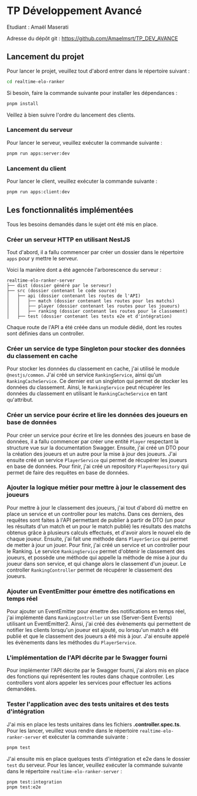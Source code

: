 # TP Développement Avancé

Etudiant : Amaël Maserati

Adresse du dépôt git : https://github.com/Amaelmsrt/TP_DEV_AVANCE

## Lancement du projet

Pour lancer le projet, veuillez tout d'abord entrer dans le répertoire suivant :

```bash
cd realtime-elo-ranker
```

Si besoin, faire la commande suivante pour installer les dépendances :

```bash
pnpm install
```

Veillez à bien suivre l'ordre du lancement des clients.

### Lancement du serveur

Pour lancer le serveur, veuillez exécuter la commande suivante :

```bash
pnpm run apps:server:dev
```

### Lancement du client

Pour lancer le client, veuillez exécuter la commande suivante :

```bash
pnpm run apps:client:dev
```

## Les fonctionnalités implémentées

Tous les besoins demandés dans le sujet ont été mis en place.

### Créer un serveur HTTP en utilisant NestJS

Tout d'abord, il a fallu commencer par créer un dossier dans le répertoire `apps` pour y mettre le serveur.

Voici la manière dont a été agencée l'arborescence du serveur :

```
realtime-elo-ranker-server
├── dist (dossier généré par le serveur)
├── src (dossier contenant le code source)
│   ├── api (dossier contenant les routes de l'API)
│   │   ├── match (dossier contenant les routes pour les matchs)
│   │   ├── player (dossier contenant les routes pour les joueurs)
│   │   ├── ranking (dossier contenant les routes pour le classement)
│   ├── test (dossier contenant les tests e2e et d'intégration)
```

Chaque route de l'API a été créée dans un module dédié, dont les routes sont définies dans un controller.

### Créer un service de type Singleton pour stocker des données du classement en cache

Pour stocker les données du classement en cache, j'ai utilisé le module `@nestjs/common`. J'ai créé un service `RankingService`, ainsi qu'un `RankingCacheService`. Ce dernier est un singleton qui permet de stocker les données du classement. Ainsi, le `RankingService` peut récupérer les données du classement en utilisant le `RankingCacheService` en tant qu'attribut.

### Créer un service pour écrire et lire les données des joueurs en base de données

Pour créer un service pour écrire et lire les données des joueurs en base de données, il a fallu commencer par créer une entité `Player` respectant la structure vue sur la documentation Swagger. Ensuite, j'ai créé un DTO pour la création des joueurs et un autre pour la mise à jour des joueurs. J'ai ensuite créé un service `PlayerService` qui permet de récupérer les joueurs en base de données. Pour finir, j'ai créé un repository `PlayerRepository` qui permet de faire des requêtes en base de données.

### Ajouter la logique métier pour mettre à jour le classement des joueurs

Pour mettre à jour le classement des joueurs, j'ai tout d'abord dû mettre en place un service et un controller pour les matchs. Dans ces derniers, des requêtes sont faites à l'API permettant de publier à partir de DTO (un pour les résultats d'un match et un pour le match publié) les résultats des matchs obtenus grâce à plusieurs calculs effectués, et d'avoir alors le nouvel elo de chaque joueur. Ensuite, j'ai fait une méthode dans `PlayerSerice` qui permet de metter à jour un jouer. Pour finir, j'ai créé un service et un controller pour le Ranking. Le service `RankingService` permet d'obtenir le classement des joueurs, et possède une méthode qui appelle la méthode de mise à jour du joueur dans son service, et qui change alors le classement d'un joueur. Le controller `RankingController` permet de récupérer le classement des joueurs.

### Ajouter un EventEmitter pour émettre des notifications en temps réel

Pour ajouter un EventEmitter pour émettre des notifications en temps réel, j'ai implémenté dans `RankingController` un sse (Server-Sent Events) utilisant un EventEmitter2. Ainsi, j'ai créé des évènements qui permettent de notifier les clients lorsqu'un joueur est ajouté, ou lorsqu'un match a été publié et que le classement des joueurs a été mis à jour. J'ai ensuite appelé les évènements dans les méthodes du `PlayerService`.

### L'implémentation de l'API décrite par le Swagger fourni

Pour implémenter l'API décrite par le Swagger fourni, j'ai alors mis en place des fonctions qui représentent les routes dans chaque controller. Les controllers vont alors appeler les services pour effectuer les actions demandées.

### Tester l'application avec des tests unitaires et des tests d'intégration

J'ai mis en place les tests unitaires dans les fichiers **.controller.spec.ts**. Pour les lancer, veuillez vous rendre dans le répertoire `realtime-elo-ranker-server` et exécuter la commande suivante :

```bash
pnpm test
```

J'ai ensuite mis en place quelques tests d'intégration et e2e dans le dossier `test` du serveur. Pour les lancer, veuillez exécuter la commande suivante dans le répertoire `realtime-elo-ranker-server` :

```bash
pnpm test:integration
pnpm test:e2e
```
